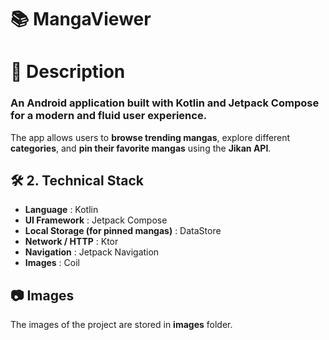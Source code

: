 # 📚 MangaViewer

# 📌 Description

### An Android application built with Kotlin and Jetpack Compose for a modern and fluid user experience.  
The app allows users to **browse trending mangas**, explore different **categories**, and **pin their favorite mangas** using the **Jikan API**.

## 🛠️ 2. Technical Stack
- **Language** : Kotlin  
- **UI Framework** : Jetpack Compose  
- **Local Storage (for pinned mangas)** : DataStore  
- **Network / HTTP** : Ktor  
- **Navigation** : Jetpack Navigation  
- **Images** : Coil

## 📷 Images

The images of the project are stored in **images** folder.
